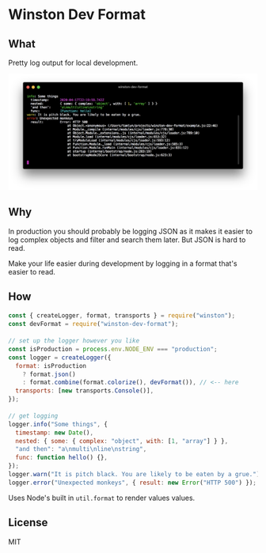 # Winston Dev Format

## What

Pretty log output for local development.

![Logger terminal output](https://github.com/tamlyn/winston-dev-format/raw/master/screenshot.png)

## Why

In production you should probably be logging JSON as it makes it easier
to log complex objects and filter and search them later. But JSON is hard to read.

Make your life easier during development by logging in a format that's easier to read.

## How

```js
const { createLogger, format, transports } = require("winston");
const devFormat = require("winston-dev-format");

// set up the logger however you like
const isProduction = process.env.NODE_ENV === "production";
const logger = createLogger({
  format: isProduction
    ? format.json()
    : format.combine(format.colorize(), devFormat()), // <-- here
  transports: [new transports.Console()],
});

// get logging
logger.info("Some things", {
  timestamp: new Date(),
  nested: { some: { complex: "object", with: [1, "array"] } },
  "and then": "a\nmulti\nline\nstring",
  func: function hello() {},
});
logger.warn("It is pitch black. You are likely to be eaten by a grue.");
logger.error("Unexpected monkeys", { result: new Error("HTTP 500") });
```

Uses Node's built in `util.format` to render values values.

## License

MIT
